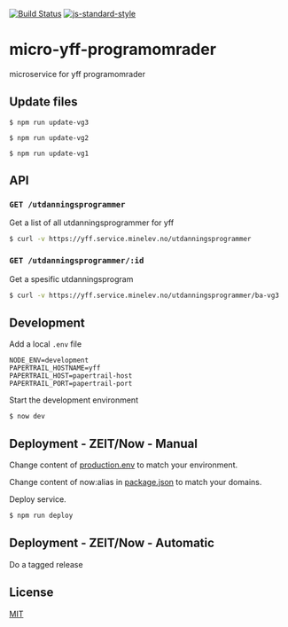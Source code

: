 [![Build Status](https://travis-ci.org/telemark/micro-yff-programomrader.svg?branch=master)](https://travis-ci.org/telemark/micro-yff-programomrader)
[![js-standard-style](https://img.shields.io/badge/code%20style-standard-brightgreen.svg?style=flat)](https://github.com/feross/standard)

# micro-yff-programomrader

microservice for yff programomrader

## Update files

```
$ npm run update-vg3
```

```
$ npm run update-vg2
```

```
$ npm run update-vg1
```

## API

### ```GET /utdanningsprogrammer```

Get a list of all utdanningsprogrammer for yff

```bash
$ curl -v https://yff.service.minelev.no/utdanningsprogrammer
```

### ```GET /utdanningsprogrammer/:id```

Get a spesific utdanningsprogram

```bash
$ curl -v https://yff.service.minelev.no/utdanningsprogrammer/ba-vg3
```

## Development

Add a local `.env` file

```
NODE_ENV=development
PAPERTRAIL_HOSTNAME=yff
PAPERTRAIL_HOST=papertrail-host
PAPERTRAIL_PORT=papertrail-port
```

Start the development environment

```
$ now dev
```

## Deployment - ZEIT/Now - Manual

Change content of [production.env](production.env) to match your environment.

Change content of now:alias in [package.json](package.json) to match your domains.

Deploy service.

```bash
$ npm run deploy
```

## Deployment - ZEIT/Now - Automatic

Do a tagged release

## License

[MIT](LICENSE)

